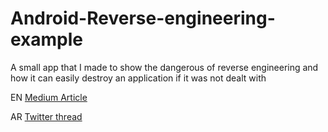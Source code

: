 # Android-Reverse-engineering-example
A small app that I made to show the dangerous of reverse engineering and how it can easily destroy an application if it was not dealt with


 EN [Medium Article](https://medium.com/@alanazi.saleh.77/a-practical-guide-to-the-dangerous-effects-of-reverse-engineering-on-android-applications-778035060c4f)

 AR [Twitter thread](https://twitter.com/Sal7one/status/1520351510915342336?s=20&t=cah71vRV4u6OALgskxo_6g)
